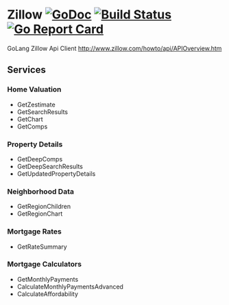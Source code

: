 # Zillow [![GoDoc](https://godoc.org/github.com/jmank88/zillow?status.svg)](https://godoc.org/github.com/jmank88/zillow) [![Build Status](https://github.com/jmank88/zillow/workflows/Build%20and%20Test/badge.svg)](https://github.com/jmank88/zillow/actions) [![Go Report Card](https://goreportcard.com/badge/github.com/jmank88/zillow)](https://goreportcard.com/report/github.com/jmank88/zillow)
GoLang Zillow Api Client
http://www.zillow.com/howto/api/APIOverview.htm

## Services
### Home Valuation
- GetZestimate
- GetSearchResults
- GetChart
- GetComps

### Property Details
- GetDeepComps
- GetDeepSearchResults
- GetUpdatedPropertyDetails

### Neighborhood Data
- GetRegionChildren
- GetRegionChart

### Mortgage Rates
- GetRateSummary

### Mortgage Calculators
- GetMonthlyPayments
- CalculateMonthlyPaymentsAdvanced
- CalculateAffordability
